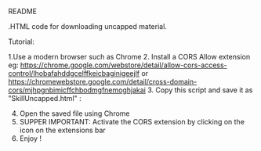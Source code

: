 README

.HTML code for downloading uncapped material. 

Tutorial:

1.Use a modern browser such as Chrome
2. Install a CORS Allow extension eg: https://chrome.google.com/webstore/detail/allow-cors-access-control/lhobafahddgcelffkeicbaginigeejlf or https://chromewebstore.google.com/detail/cross-domain-cors/mjhpgnbimicffchbodmgfnemoghjakai
3. Copy this script and save it as "SkillUncapped.html" :


4. Open the saved file using Chrome
5. SUPPER IMPORTANT: Activate the CORS extension by clicking on the icon on the extensions bar
6. Enjoy !
